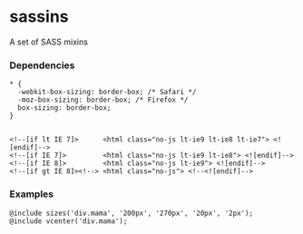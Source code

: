 sassins
=======

A set of SASS mixins


### Dependencies
    
    * {
      -webkit-box-sizing: border-box; /* Safari */
      -moz-box-sizing: border-box; /* Firefox */
      box-sizing: border-box;
    }
    
        
    <!--[if lt IE 7]>      <html class="no-js lt-ie9 lt-ie8 lt-ie7"> <![endif]-->
    <!--[if IE 7]>         <html class="no-js lt-ie9 lt-ie8"> <![endif]-->
    <!--[if IE 8]>         <html class="no-js lt-ie9"> <![endif]-->
    <!--[if gt IE 8]><!--> <html class="no-js"> <!--<![endif]-->

    
### Examples

    @include sizes('div.mama', '200px', '270px', '20px', '2px');
    @include vcenter('div.mama');
